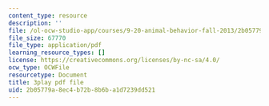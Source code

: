 ```yaml
---
content_type: resource
description: ''
file: /ol-ocw-studio-app/courses/9-20-animal-behavior-fall-2013/2b05779a8ec4b72b8b6ba1d7239dd521_472230.pdf
file_size: 67770
file_type: application/pdf
learning_resource_types: []
license: https://creativecommons.org/licenses/by-nc-sa/4.0/
ocw_type: OCWFile
resourcetype: Document
title: 3play pdf file
uid: 2b05779a-8ec4-b72b-8b6b-a1d7239dd521
---
```

